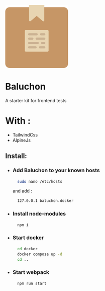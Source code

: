 ![Baluchon](assets/images/baluchon.svg)

# Baluchon

A starter kit for frontend tests

# With :

- TailwindCss
- AlpineJs

## Install:

- ### Add Baluchon to your known hosts
    ```bash
      sudo nano /etc/hosts
    ```
  and add :
  ```bash
    127.0.0.1 baluchon.docker
  ```
- ### Install node-modules
    ```bash
      npm i
    ```
- ### Start docker
    ```bash
      cd docker
      docker compose up -d
      cd ..
    ```
- ### Start webpack
    ```bash
      npm run start
    ```
